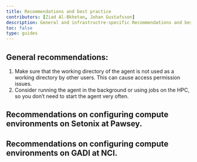 ```yaml
---
title: Recommendations and best practice
contributors: [Ziad Al-Bkhetan, Johan Gustafsson]
description: General and infrastructre-specific Recommendations and best practice to configure workspace's resources.
toc: false
type: guides
---
```


## General recommendations:

1. Make sure that the working directory of the agent is not used as a working directory by other users. This can cause access permission issues.
2. Consider running the agent in the background or using jobs on the HPC, so you don’t need to start the agent very often.

## Recommendations on configuring compute environments on Setonix at Pawsey.

## Recommendations on configuring compute environments on GADI at NCI.
